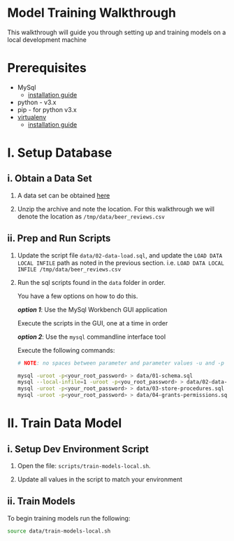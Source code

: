 # Model Training Walkthrough

This walkthrough will guide you through setting up and training models on a local development machine

# Prerequisites

- MySql
    - [installation guide](https://dev.mysql.com/doc/refman/8.0/en/installing.html)
- python - v3.x
- pip - for python v3.x
- [virtualenv](https://virtualenv.pypa.io/en/latest/)
    - [installation guide](https://docs.python-guide.org/dev/virtualenvs/#lower-level-virtualenv)

# I. Setup Database

## i. Obtain a Data Set

1. A data set can be obtained [here](https://github.com/beer-horoscope/beer-review-data-set/raw/main/beer_reviews_data.zip)

2. Unzip the archive and note the location. For this walkthrough we will denote the location as `/tmp/data/beer_reviews.csv`

## ii. Prep and Run Scripts

1. Update the script file `data/02-data-load.sql`, and update the `LOAD DATA LOCAL INFILE` path as noted in the previous section. i.e. `LOAD DATA LOCAL INFILE /tmp/data/beer_reviews.csv` 

2. Run the sql scripts found in the `data` folder in order. 

    You have a few options on how to do this. 

    ***option 1***: Use the MySql Workbench GUI application

    Execute the scripts in the GUI, one at a time in order

    ***option 2***: Use the `mysql` commandline interface tool

    Execute the following commands: 

    ```bash
    # NOTE: no spaces between parameter and parameter values -u and -p

    mysql -uroot -p<your_root_password> > data/01-schema.sql
    mysql --local-infile=1 -uroot -p<you_root_password> > data/02-data-load.sql
    mysql -uroot -p<your_root_password> > data/03-store-procedures.sql
    mysql -uroot -p<your_root_password> > data/04-grants-permissions.sql
    ```

# II. Train Data Model

## i. Setup Dev Environment Script

1. Open the file: `scripts/train-models-local.sh`.

2. Update all values in the script to match your environment

## ii. Train Models

To begin training models run the following: 

```bash
source data/train-models-local.sh
```




